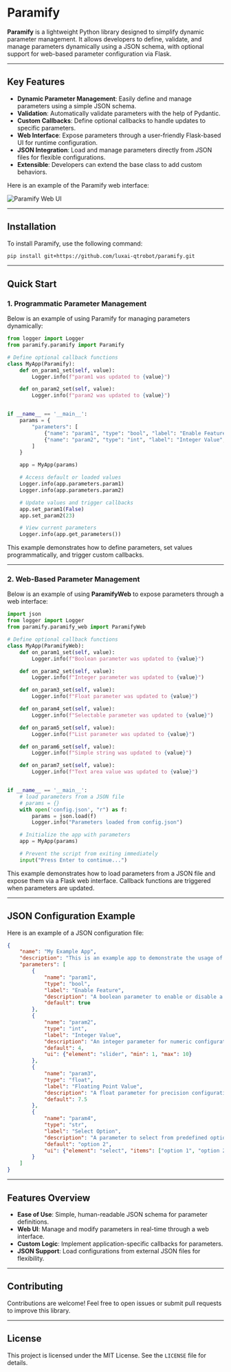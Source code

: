 
# Paramify

**Paramify** is a lightweight Python library designed to simplify dynamic parameter management. It allows developers to define, validate, and manage parameters dynamically using a JSON schema, with optional support for web-based parameter configuration via Flask.

---

## Key Features

- **Dynamic Parameter Management**: Easily define and manage parameters using a simple JSON schema.
- **Validation**: Automatically validate parameters with the help of Pydantic.
- **Custom Callbacks**: Define optional callbacks to handle updates to specific parameters.
- **Web Interface**: Expose parameters through a user-friendly Flask-based UI for runtime configuration.
- **JSON Integration**: Load and manage parameters directly from JSON files for flexible configurations.
- **Extensible**: Developers can extend the base class to add custom behaviors.


Here is an example of the Paramify web interface:

![Paramify Web UI](assets/ui-screenshot.png)

---

## Installation

To install Paramify, use the following command:

```bash
pip install git+https://github.com/luxai-qtrobot/paramify.git
```

---

## Quick Start

### 1. Programmatic Parameter Management

Below is an example of using Paramify for managing parameters dynamically:

```python
from logger import Logger
from paramify.paramify import Paramify

# Define optional callback functions
class MyApp(Paramify):    
    def on_param1_set(self, value):
        Logger.info(f"param1 was updated to {value}")

    def on_param2_set(self, value):
        Logger.info(f"param2 was updated to {value}")


if __name__ == '__main__':
    params = {
        "parameters": [
            {"name": "param1", "type": "bool", "label": "Enable Feature", "default": True},
            {"name": "param2", "type": "int", "label": "Integer Value", "default": 4},
        ]
    }

    app = MyApp(params)

    # Access default or loaded values
    Logger.info(app.parameters.param1)
    Logger.info(app.parameters.param2)

    # Update values and trigger callbacks
    app.set_param1(False)
    app.set_param2(23)

    # View current parameters
    Logger.info(app.get_parameters())
```

This example demonstrates how to define parameters, set values programmatically, and trigger custom callbacks.

---

### 2. Web-Based Parameter Management

Below is an example of using **ParamifyWeb** to expose parameters through a web interface:

```python
import json
from logger import Logger
from paramify.paramify_web import ParamifyWeb

# Define optional callback functions
class MyApp(ParamifyWeb):
    def on_param1_set(self, value):
        Logger.info(f"Boolean parameter was updated to {value}")

    def on_param2_set(self, value):
        Logger.info(f"Integer parameter was updated to {value}")

    def on_param3_set(self, value):
        Logger.info(f"Float parameter was updated to {value}")

    def on_param4_set(self, value):
        Logger.info(f"Selectable parameter was updated to {value}")

    def on_param5_set(self, value):
        Logger.info(f"List parameter was updated to {value}")

    def on_param6_set(self, value):
        Logger.info(f"Simple string was updated to {value}")

    def on_param7_set(self, value):
        Logger.info(f"Text area value was updated to {value}")


if __name__ == '__main__':
    # load parameters from a JSON file
    # params = {}
    with open('config.json', "r") as f:
        params = json.load(f)
        Logger.info("Parameters loaded from config.json")

    # Initialize the app with parameters
    app = MyApp(params)

    # Prevent the script from exiting immediately
    input("Press Enter to continue...")
```

This example demonstrates how to load parameters from a JSON file and expose them via a Flask web interface. Callback functions are triggered when parameters are updated.

---

## JSON Configuration Example

Here is an example of a JSON configuration file:

```json
{
    "name": "My Example App",
    "description": "This is an example app to demonstrate the usage of ParamifyWeb",
    "parameters": [
        {
            "name": "param1",
            "type": "bool",
            "label": "Enable Feature",
            "description": "A boolean parameter to enable or disable a feature.",
            "default": true
        },
        {
            "name": "param2",
            "type": "int",
            "label": "Integer Value",
            "description": "An integer parameter for numeric configuration.",
            "default": 4,
            "ui": {"element": "slider", "min": 1, "max": 10}
        },
        {
            "name": "param3",
            "type": "float",
            "label": "Floating Point Value",
            "description": "A float parameter for precision configuration.",
            "default": 7.5
        },
        {
            "name": "param4",
            "type": "str",
            "label": "Select Option",
            "description": "A parameter to select from predefined options.",
            "default": "option 2",
            "ui": {"element": "select", "items": ["option 1", "option 2", "option 3"]}
        }
    ]
}
```

---

## Features Overview

- **Ease of Use**: Simple, human-readable JSON schema for parameter definitions.
- **Web UI**: Manage and modify parameters in real-time through a web interface.
- **Custom Logic**: Implement application-specific callbacks for parameters.
- **JSON Support**: Load configurations from external JSON files for flexibility.

---

## Contributing

Contributions are welcome! Feel free to open issues or submit pull requests to improve this library.

---

## License

This project is licensed under the MIT License. See the `LICENSE` file for details.

